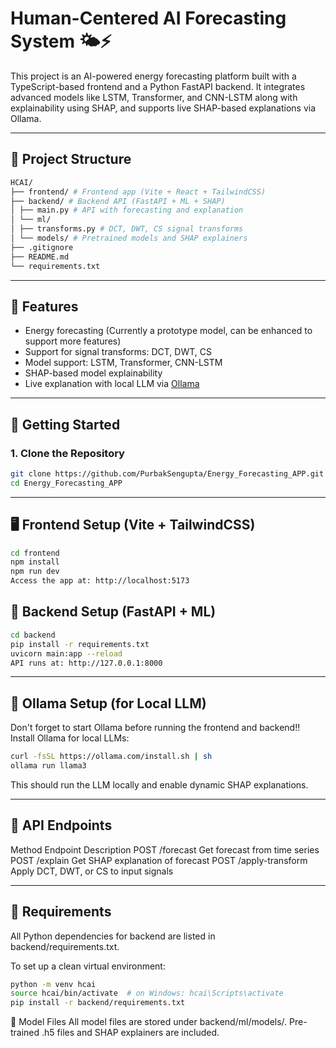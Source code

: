 # Human-Centered AI Forecasting System 🌤️⚡

This project is an AI-powered energy forecasting platform built with a TypeScript-based frontend and a Python FastAPI backend. It integrates advanced models like LSTM, Transformer, and CNN-LSTM along with explainability using SHAP, and supports live SHAP-based explanations via Ollama.

---

## 🔧 Project Structure

```bash
HCAI/
├── frontend/ # Frontend app (Vite + React + TailwindCSS)
├── backend/ # Backend API (FastAPI + ML + SHAP)
│ ├── main.py # API with forecasting and explanation
│ └── ml/
│ ├── transforms.py # DCT, DWT, CS signal transforms
│ └── models/ # Pretrained models and SHAP explainers
├── .gitignore
├── README.md
└── requirements.txt
```

---

## 🚀 Features

- Energy forecasting (Currently a prototype model, can be enhanced to support more features)
- Support for signal transforms: DCT, DWT, CS
- Model support: LSTM, Transformer, CNN-LSTM
- SHAP-based model explainability
- Live explanation with local LLM via [Ollama](https://ollama.com/)

---

## 🚀 Getting Started

### 1. Clone the Repository

```bash
git clone https://github.com/PurbakSengupta/Energy_Forecasting_APP.git
cd Energy_Forecasting_APP
```

---

## 🖥️ Frontend Setup (Vite + TailwindCSS)

```bash
cd frontend
npm install
npm run dev
Access the app at: http://localhost:5173
```

## 🧠 Backend Setup (FastAPI + ML)

```bash
cd backend
pip install -r requirements.txt
uvicorn main:app --reload
API runs at: http://127.0.0.1:8000
```

---

## 🤖 Ollama Setup (for Local LLM)
Don't forget to start Ollama before running the frontend and backend!!
Install Ollama for local LLMs:

```bash
curl -fsSL https://ollama.com/install.sh | sh
ollama run llama3
```
This should run the LLM locally and enable dynamic SHAP explanations.



---

## 📡 API Endpoints
Method	  Endpoint          Description
POST	    /forecast	        Get forecast from time series
POST	    /explain	        Get SHAP explanation of forecast
POST	    /apply-transform	Apply DCT, DWT, or CS to input signals


---

## 📂 Requirements
All Python dependencies for backend are listed in backend/requirements.txt.

To set up a clean virtual environment:

```bash
python -m venv hcai
source hcai/bin/activate  # on Windows: hcai\Scripts\activate
pip install -r backend/requirements.txt
```

🧪 Model Files
All model files are stored under backend/ml/models/. Pre-trained .h5 files and SHAP explainers are included.
